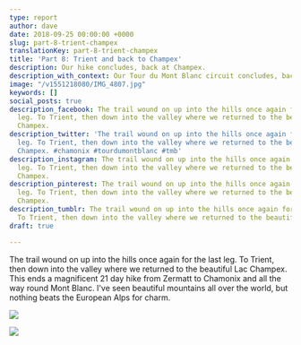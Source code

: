 ```yaml
---
type: report
author: dave
date: 2018-09-25 00:00:00 +0000
slug: part-8-trient-champex
translationKey: part-8-trient-champex
title: 'Part 8: Trient and back to Champex'
description: Our hike concludes, back at Champex.
description_with_context: Our Tour du Mont Blanc circuit concludes, back at Champex.
image: "/v1551218080/IMG_4807.jpg"
keywords: []
social_posts: true
description_facebook: The trail wound on up into the hills once again for the last
  leg. To Trient, then down into the valley where we returned to the beautiful Lac
  Champex.
description_twitter: 'The trail wound on up into the hills once again for the last
  leg. To Trient, then down into the valley where we returned to the beautiful Lac
  Champex. #chamonix #tourdumontblanc #tmb'
description_instagram: The trail wound on up into the hills once again for the last
  leg. To Trient, then down into the valley where we returned to the beautiful Lac
  Champex.
description_pinterest: The trail wound on up into the hills once again for the last
  leg. To Trient, then down into the valley where we returned to the beautiful Lac
  Champex.
description_tumblr: The trail wound on up into the hills once again for the last leg.
  To Trient, then down into the valley where we returned to the beautiful Lac Champex.
draft: true

---
```

The trail wound on up into the hills once again for the last leg. To Trient, then down into the valley where we returned to the beautiful Lac Champex. This ends a magnificent 21 day hike from Zermatt to Chamonix and all the way round Mont Blanc. I've seen beautiful mountains all over the world, but nothing beats the European Alps for charm.

![](https://res.cloudinary.com/wildernessprime/image/upload/w_800,dpr_auto/v1551217934/IMG_4826.jpg)

![](https://res.cloudinary.com/wildernessprime/image/upload/w_800,dpr_auto/v1551217772/IMG_4808.jpg)
